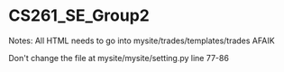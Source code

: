 # CS261_SE_Group2

Notes:
All HTML needs to go into mysite/trades/templates/trades AFAIK

Don't change the file at mysite/mysite/setting.py line 77-86
